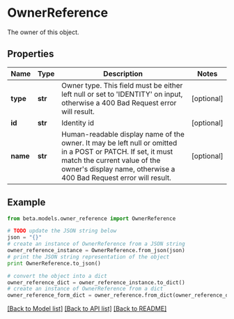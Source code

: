 # OwnerReference

The owner of this object.

## Properties
Name | Type | Description | Notes
------------ | ------------- | ------------- | -------------
**type** | **str** | Owner type. This field must be either left null or set to &#39;IDENTITY&#39; on input, otherwise a 400 Bad Request error will result. | [optional] 
**id** | **str** | Identity id | [optional] 
**name** | **str** | Human-readable display name of the owner. It may be left null or omitted in a POST or PATCH. If set, it must match the current value of the owner&#39;s display name, otherwise a 400 Bad Request error will result. | [optional] 

## Example

```python
from beta.models.owner_reference import OwnerReference

# TODO update the JSON string below
json = "{}"
# create an instance of OwnerReference from a JSON string
owner_reference_instance = OwnerReference.from_json(json)
# print the JSON string representation of the object
print OwnerReference.to_json()

# convert the object into a dict
owner_reference_dict = owner_reference_instance.to_dict()
# create an instance of OwnerReference from a dict
owner_reference_form_dict = owner_reference.from_dict(owner_reference_dict)
```
[[Back to Model list]](../README.md#documentation-for-models) [[Back to API list]](../README.md#documentation-for-api-endpoints) [[Back to README]](../README.md)


